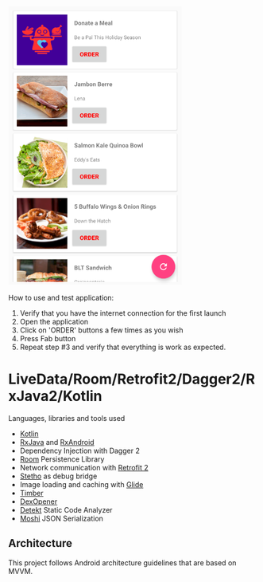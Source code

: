 ![diagram](app/keystore/Capture.PNG)

How to use and test application:
1) Verify that you have the internet connection for the first launch
2) Open the application
3) Click on 'ORDER' buttons a few times as you wish
4) Press Fab button
5) Repeat step #3 and verify that everything is work as expected. 

# LiveData/Room/Retrofit2/Dagger2/RxJava2/Kotlin

Languages, libraries and tools used

- [Kotlin](https://kotlinlang.org/)
- [RxJava](https://github.com/ReactiveX/RxJava) and [RxAndroid](https://github.com/ReactiveX/RxAndroid) 
- Dependency Injection with Dagger 2
- [Room](https://developer.android.com/topic/libraries/architecture/room.html) Persistence Library
- Network communication with [Retrofit 2](http://square.github.io/retrofit/)
- [Stetho](http://facebook.github.io/stetho/) as debug bridge
- Image loading and caching with [Glide](https://github.com/bumptech/glide)
- [Timber](https://github.com/JakeWharton/timber)
- [DexOpener](https://github.com/tmurakami/dexopener)
- [Detekt](https://arturbosch.github.io/detekt/) Static Code Analyzer
- [Moshi](https://github.com/square/moshi) JSON Serialization

## Architecture

This project follows Android architecture guidelines that are based on MVVM.
